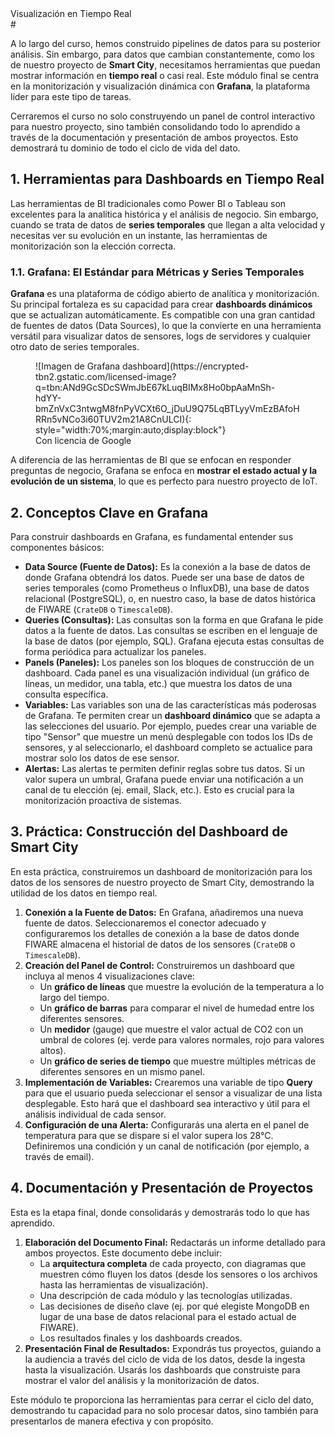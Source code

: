 <div class="titulo">
   Visualización en Tiempo Real
</div>
#  

A lo largo del curso, hemos construido pipelines de datos para su posterior análisis. Sin embargo, para datos que cambian constantemente, como los de nuestro proyecto de **Smart City**, necesitamos herramientas que puedan mostrar información en **tiempo real** o casi real. Este módulo final se centra en la monitorización y visualización dinámica con **Grafana**, la plataforma líder para este tipo de tareas.

Cerraremos el curso no solo construyendo un panel de control interactivo para nuestro proyecto, sino también consolidando todo lo aprendido a través de la documentación y presentación de ambos proyectos. Esto demostrará tu dominio de todo el ciclo de vida del dato.

## 1. Herramientas para Dashboards en Tiempo Real

Las herramientas de BI tradicionales como Power BI o Tableau son excelentes para la analítica histórica y el análisis de negocio. Sin embargo, cuando se trata de datos de **series temporales** que llegan a alta velocidad y necesitas ver su evolución en un instante, las herramientas de monitorización son la elección correcta.

### 1.1. Grafana: El Estándar para Métricas y Series Temporales

**Grafana** es una plataforma de código abierto de analítica y monitorización. Su principal fortaleza es su capacidad para crear **dashboards dinámicos** que se actualizan automáticamente. Es compatible con una gran cantidad de fuentes de datos (Data Sources), lo que la convierte en una herramienta versátil para visualizar datos de sensores, logs de servidores y cualquier otro dato de series temporales.

<figure markdown="span">
   ![Imagen de Grafana dashboard](https://encrypted-tbn2.gstatic.com/licensed-image?q=tbn:ANd9GcSDcSWmJbE67kLuqBIMx8Ho0bpAaMnSh-hdYY-bmZnVxC3ntwgM8fnPyVCXt6O_jDuU9Q75LqBTLyyVmEzBAfoHRRn5vNCo3i60TUV2m21A8CnULCI){: style="width:70%;margin:auto;display:block"}
  <figcaption>Con licencia de Google</figcaption>
</figure>


A diferencia de las herramientas de BI que se enfocan en responder preguntas de negocio, Grafana se enfoca en **mostrar el estado actual y la evolución de un sistema**, lo que es perfecto para nuestro proyecto de IoT.


## 2. Conceptos Clave en Grafana

Para construir dashboards en Grafana, es fundamental entender sus componentes básicos:

- **Data Source (Fuente de Datos):** Es la conexión a la base de datos de donde Grafana obtendrá los datos. Puede ser una base de datos de series temporales (como Prometheus o InfluxDB), una base de datos relacional (PostgreSQL), o, en nuestro caso, la base de datos histórica de FIWARE (`CrateDB` o `TimescaleDB`).
- **Queries (Consultas):** Las consultas son la forma en que Grafana le pide datos a la fuente de datos. Las consultas se escriben en el lenguaje de la base de datos (por ejemplo, SQL). Grafana ejecuta estas consultas de forma periódica para actualizar los paneles.
- **Panels (Paneles):** Los paneles son los bloques de construcción de un dashboard. Cada panel es una visualización individual (un gráfico de líneas, un medidor, una tabla, etc.) que muestra los datos de una consulta específica.
- **Variables:** Las variables son una de las características más poderosas de Grafana. Te permiten crear un **dashboard dinámico** que se adapta a las selecciones del usuario. Por ejemplo, puedes crear una variable de tipo "Sensor" que muestre un menú desplegable con todos los IDs de sensores, y al seleccionarlo, el dashboard completo se actualice para mostrar solo los datos de ese sensor.
- **Alertas:** Las alertas te permiten definir reglas sobre tus datos. Si un valor supera un umbral, Grafana puede enviar una notificación a un canal de tu elección (ej. email, Slack, etc.). Esto es crucial para la monitorización proactiva de sistemas.


## 3. Práctica: Construcción del Dashboard de Smart City

En esta práctica, construiremos un dashboard de monitorización para los datos de los sensores de nuestro proyecto de Smart City, demostrando la utilidad de los datos en tiempo real.

1. **Conexión a la Fuente de Datos:** En Grafana, añadiremos una nueva fuente de datos. Seleccionaremos el conector adecuado y configuraremos los detalles de conexión a la base de datos donde FIWARE almacena el historial de datos de los sensores (`CrateDB` o `TimescaleDB`).
2. **Creación del Panel de Control:** Construiremos un dashboard que incluya al menos 4 visualizaciones clave:
    - Un **gráfico de líneas** que muestre la evolución de la temperatura a lo largo del tiempo.
    - Un **gráfico de barras** para comparar el nivel de humedad entre los diferentes sensores.
    - Un **medidor** (gauge) que muestre el valor actual de CO2 con un umbral de colores (ej. verde para valores normales, rojo para valores altos).
    - Un **gráfico de series de tiempo** que muestre múltiples métricas de diferentes sensores en un mismo panel.
3. **Implementación de Variables:** Crearemos una variable de tipo **Query** para que el usuario pueda seleccionar el sensor a visualizar de una lista desplegable. Esto hará que el dashboard sea interactivo y útil para el análisis individual de cada sensor.
4. **Configuración de una Alerta:** Configurarás una alerta en el panel de temperatura para que se dispare si el valor supera los 28°C. Definiremos una condición y un canal de notificación (por ejemplo, a través de email).


## 4. Documentación y Presentación de Proyectos

Esta es la etapa final, donde consolidarás y demostrarás todo lo que has aprendido.

1. **Elaboración del Documento Final:** Redactarás un informe detallado para ambos proyectos. Este documento debe incluir:
   - La **arquitectura completa** de cada proyecto, con diagramas que muestren cómo fluyen los datos (desde los sensores o los archivos hasta las herramientas de visualización).
   - Una descripción de cada módulo y las tecnologías utilizadas.
   - Las decisiones de diseño clave (ej. por qué elegiste MongoDB en lugar de una base de datos relacional para el estado actual de FIWARE).
   - Los resultados finales y los dashboards creados.
2. **Presentación Final de Resultados:** Expondrás tus proyectos, guiando a la audiencia a través del ciclo de vida de los datos, desde la ingesta hasta la visualización. Usarás los dashboards que construiste para mostrar el valor del análisis y la monitorización de datos.

Este módulo te proporciona las herramientas para cerrar el ciclo del dato, demostrando tu capacidad para no solo procesar datos, sino también para presentarlos de manera efectiva y con propósito.